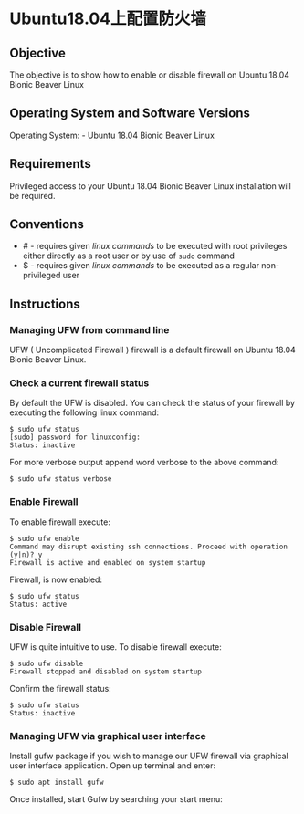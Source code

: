 # Ubuntu18.04上配置防火墙

## Objective
The objective is to show how to enable or disable firewall on Ubuntu 18.04 Bionic Beaver Linux

## Operating System and Software Versions

Operating System: - Ubuntu 18.04 Bionic Beaver Linux

## Requirements
Privileged access to your Ubuntu 18.04 Bionic Beaver Linux installation will be required.

## Conventions

* \# - requires given _*linux commands*_ to be executed with root privileges either directly as a root user or by use of `sudo` command
* $ - requires given _*linux commands*_ to be executed as a regular non-privileged user

## Instructions
### Managing UFW from command line
UFW ( Uncomplicated Firewall ) firewall is a default firewall on Ubuntu 18.04 Bionic Beaver Linux.

### Check a current firewall status
By default the UFW is disabled. You can check the status of your firewall by executing the following linux command:
```
$ sudo ufw status
[sudo] password for linuxconfig: 
Status: inactive
```
For more verbose output append word verbose to the above command:
```
$ sudo ufw status verbose
```

### Enable Firewall
To enable firewall execute:
```
$ sudo ufw enable
Command may disrupt existing ssh connections. Proceed with operation (y|n)? y
Firewall is active and enabled on system startup
```
Firewall, is now enabled:
```
$ sudo ufw status
Status: active
```
### Disable Firewall
UFW is quite intuitive to use. To disable firewall execute:
```
$ sudo ufw disable
Firewall stopped and disabled on system startup
```
Confirm the firewall status:
```
$ sudo ufw status
Status: inactive
```
### Managing UFW via graphical user interface
Install gufw package if you wish to manage our UFW firewall via graphical user interface application. Open up terminal and enter:
```
$ sudo apt install gufw
```
Once installed, start Gufw by searching your start menu: 
